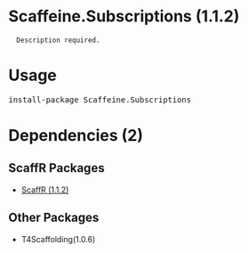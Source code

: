 ﻿Scaffeine.Subscriptions (1.1.2)
======

      Description required.
    
Usage
======
<pre>install-package Scaffeine.Subscriptions</pre>
Dependencies (2)
=====

ScaffR Packages
------
* [ScaffR (1.1.2)](https://github.com/wcpro/ScaffR/tree/master/src/ScaffR)

Other Packages
------
* T4Scaffolding(1.0.6)
